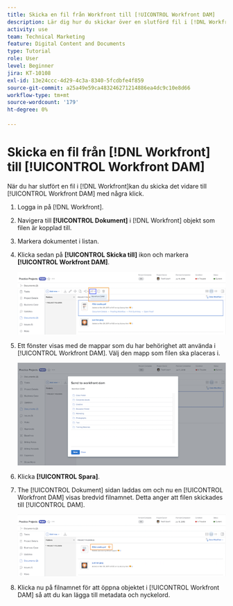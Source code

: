 ```yaml
---
title: Skicka en fil från Workfront till [!UICONTROL Workfront DAM]
description: Lär dig hur du skickar över en slutförd fil i [!DNL Workfront] till [!UICONTROL Workfront DAM].
activity: use
team: Technical Marketing
feature: Digital Content and Documents
type: Tutorial
role: User
level: Beginner
jira: KT-10108
exl-id: 13e24ccc-4d29-4c3a-8340-5fcdbfe4f859
source-git-commit: a25a49e59ca483246271214886ea4dc9c10e8d66
workflow-type: tm+mt
source-wordcount: '179'
ht-degree: 0%

---
```


# Skicka en fil från [!DNL Workfront] till [!UICONTROL Workfront DAM]

När du har slutfört en fil i [!DNL Workfront]kan du skicka det vidare till [!UICONTROL Workfront DAM] med några klick.

1. Logga in på [!DNL Workfront].
1. Navigera till **[!UICONTROL Dokument]** i [!DNL Workfront] objekt som filen är kopplad till.
1. Markera dokumentet i listan.
1. Klicka sedan på **[!UICONTROL Skicka till]** ikon och markera **[!UICONTROL Workfront DAM]**.

   ![En bild av [!UICONTROL Dela till] ikon in [!DNL Workfront]](assets/04-send-to-wrkfront-dam.png)

1. Ett fönster visas med de mappar som du har behörighet att använda i [!UICONTROL Workfront DAM]. Välj den mapp som filen ska placeras i.

   ![En bild av fönstret som visar de mappar som du har behörighet att använda i [!UICONTROL Workfront DAM]](assets/05-workfront-dam-folders.png)

1. Klicka **[!UICONTROL Spara]**.
1. The [!UICONTROL Dokument] sidan laddas om och nu en [!UICONTROL Workfront DAM] visas bredvid filnamnet. Detta anger att filen skickades till [!UICONTROL DAM].

   ![En bild av [!UICONTROL Workfront DAM] ikon visas bredvid filnamnet](assets/06-dam-logo.png)

1. Klicka nu på filnamnet för att öppna objektet i [!UICONTROL Workfront DAM] så att du kan lägga till metadata och nyckelord.
